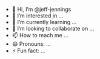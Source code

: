 - 👋 Hi, I’m @jeff-jennings
- 👀 I’m interested in ...
- 🌱 I’m currently learning ...
- 💞️ I’m looking to collaborate on ...
- 📫 How to reach me ...
- 😄 Pronouns: ...
- ⚡ Fun fact: ...

<!---
jeff-jennings/jeff-jennings is a ✨ special ✨ repository because its `README.md` (this file) appears on your GitHub profile.
You can click the Preview link to take a look at your changes.
--->
